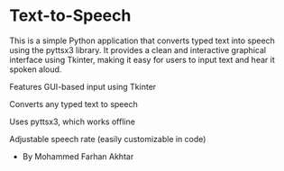 # Text-to-Speech
This is a simple Python application that converts typed text into speech using the pyttsx3 library. It provides a clean and interactive graphical interface using Tkinter, making it easy for users to input text and hear it spoken aloud.

Features
  GUI-based input using Tkinter

  Converts any typed text to speech

  Uses pyttsx3, which works offline

  Adjustable speech rate (easily customizable in code)

- By Mohammed Farhan Akhtar
